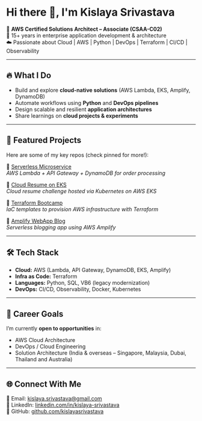 # Hi there 👋, I'm Kislaya Srivastava  

🚀 **AWS Certified Solutions Architect – Associate (CSAA-C02)**  
💼 15+ years in enterprise application development & architecture  
☁️ Passionate about Cloud | AWS | Python | DevOps | Terraform | CI/CD | Observability  

---

## 🔥 What I Do
- Build and explore **cloud-native solutions** (AWS Lambda, EKS, Amplify, DynamoDB)  
- Automate workflows using **Python** and **DevOps pipelines**  
- Design scalable and resilient **application architectures**  
- Share learnings on **cloud projects & experiments**  

---

## 📌 Featured Projects
Here are some of my key repos (check pinned for more!):  

🔹 [Serverless Microservice](https://github.com/kislayasrivastava/serverless-microservice)  
_AWS Lambda + API Gateway + DynamoDB for order processing_  

🔹 [Cloud Resume on EKS](https://github.com/kislayasrivastava/resume-kubernetes)  
_Cloud resume challenge hosted via Kubernetes on AWS EKS_  

🔹 [Terraform Bootcamp](https://github.com/kislayasrivastava/terraform-beginner-bootcamp-2023)  
_IaC templates to provision AWS infrastructure with Terraform_  

🔹 [Amplify WebApp Blog](https://github.com/kislayasrivastava/Amplify-WebApp-Blog)  
_Serverless blogging app using AWS Amplify_  

---

## 🛠️ Tech Stack
- **Cloud:** AWS (Lambda, API Gateway, DynamoDB, EKS, Amplify)  
- **Infra as Code:** Terraform  
- **Languages:** Python, SQL, VB6 (legacy modernization)  
- **DevOps:** CI/CD, Observability, Docker, Kubernetes  

---

## 🎯 Career Goals
I’m currently **open to opportunities** in:  
- AWS Cloud Architecture  
- DevOps / Cloud Engineering  
- Solution Architecture (India & overseas – Singapore, Malaysia, Dubai, Thailand and Australia)  

---

## 🌐 Connect With Me
📧 Email: kislaya.srivastava@gmail.com  
💼 LinkedIn: [linkedin.com/in/kislaya-srivastava](https://www.linkedin.com/in/kislaya-srivastava/)  
🐙 GitHub: [github.com/kislayasrivastava](https://github.com/kislayasrivastava)  
